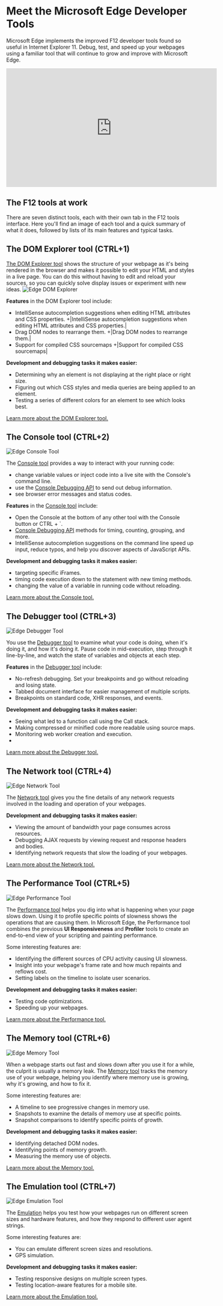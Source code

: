 # Meet the Microsoft Edge Developer Tools

Microsoft Edge implements the improved F12 developer tools found so useful in Internet Explorer 11. Debug, test, and speed up your webpages using a familiar tool that will continue to grow and improve with Microsoft Edge.

<iframe src="https://channel9.msdn.com/Blogs/One-Dev-Minute/Microsoft-Edge-F12-tools/player" width="560" height="315" allowFullScreen frameBorder="0"></iframe>

## The F12 tools at work

There are seven distinct tools, each with their own tab in the F12 tools interface. Here you'll find an image of each tool and a quick summary of what it does, followed by lists of its main features and typical tasks.

## The DOM Explorer tool (CTRL+1)

[The DOM Explorer tool](./dom-explorer/) shows the structure of your webpage as it's being rendered in the browser and makes it possible to edit your HTML and styles in a live page. You can do this without having to edit and reload your sources, so you can quickly solve display issues or experiment with new ideas.
![Edge DOM Explorer](./media/Edge_DOMExplorer.png)

**Features** in the DOM Explorer tool include:
 - IntelliSense autocompletion suggestions when editing HTML attributes and CSS properties.		+|IntelliSense autocompletion suggestions when editing HTML attributes and CSS properties.|
 - Drag DOM nodes to rearrange them.		+|Drag DOM nodes to rearrange them.|
 - Support for compiled CSS sourcemaps		+|Support for compiled CSS sourcemaps|

**Development and debugging tasks it makes easier:**		
  - Determining why an element is not displaying at the right place or right size.
 - Figuring out which CSS styles and media queries are being applied to an element.
 - Testing a series of different colors for an element to see which looks best.

[Learn more about the DOM Explorer tool.](./dom-explorer/)

## The Console tool (CTRL+2)
![Edge Console Tool](./media/Edge_Console.png)

The [Console tool](./console/) provides a way to interact with your running code:

  - change variable values or inject code into a live site with the Console's command line.
  - use the [Console Debugging API](./console/using-the-console-api/) to send out debug information.
  - see browser error messages and status codes.

**Features** in the [Console tool](./console/) include:

  - Open the Console at the bottom of any other tool with the Console button or CTRL + `.
  - [Console Debugging API](./console/using-the-console-api/) methods for timing, counting, grouping, and more.
  - IntelliSense autocompletion suggestions on the command line speed up input, reduce typos, and help you discover aspects of JavaScript APIs.

**Development and debugging tasks it makes easier:**

  - targeting specific iFrames.
  - timing code execution down to the statement with new timing methods.
  - changing the value of a variable in running code without reloading.

[Learn more about the Console tool.](./console/)

## The Debugger tool (CTRL+3)
![Edge Debugger Tool](./media/Edge_Debugger.png)

You use the [Debugger tool](./debugger/) to examine what your code is doing, when it's doing it, and how it's doing it. Pause code in mid-execution, step through it line-by-line, and watch the state of variables and objects at each step.

**Features** in the [Debugger tool](./debugger/) include:

  - No-refresh debugging. Set your breakpoints and go without reloading and losing state.
  - Tabbed document interface for easier management of multiple scripts.
  - Breakpoints on standard code, XHR responses, and events.

**Development and debugging tasks it makes easier:**

  - Seeing what led to a function call using the Call stack.
  - Making compressed or minified code more readable using source maps.
  - Monitoring web worker creation and execution.
  - 
[Learn more about the Debugger tool.](./debugger/)

## The Network tool (CTRL+4)
![Edge Network Tool](./media/Edge_Network_details.png)

The [Network tool](./network/) gives you the fine details of any network requests involved in the loading and operation of your webpages.

**Development and debugging tasks it makes easier:**
  - Viewing the amount of bandwidth your page consumes across resources.
  - Debugging AJAX requests by viewing request and response headers and bodies.
  - Identifying network requests that slow the loading of your webpages.

[Learn more about the Network tool.](./network/)

## The Performance Tool (CTRL+5)
![Edge Performance Tool](./media/Edge_Performance.png)

The [Performance tool](./performance/) helps you dig into what is happening when your page slows down. Using it to profile specific points of slowness shows the operations that are causing them. In Microsoft Edge, the Performance tool combines the previous **UI Responsiveness** and **Profiler** tools to create an end-to-end view of your scripting and painting performance.

Some interesting features are:

  - Identifying the different sources of CPU activity causing UI slowness.
  - Insight into your webpage's frame rate and how much repaints and reflows cost.
  - Setting labels on the timeline to isolate user scenarios.

**Development and debugging tasks it makes easier:**

  - Testing code optimizations.
  - Speeding up your webpages.

[Learn more about the Performance tool.](./performance/) 

## The Memory tool (CTRL+6)
![Edge Memory Tool](./media/Edge_Memory.png)

When a webpage starts out fast and slows down after you use it for a while, the culprit is usually a memory leak. The [Memory tool](./memory/) tracks the memory use of your webpage, helping you identify where memory use is growing, why it's growing, and how to fix it.

Some interesting features are:

  - A timeline to see progressive changes in memory use.
  - Snapshots to examine the details of memory use at specific points.
  - Snapshot comparisons to identify specific points of growth.

**Development and debugging tasks it makes easier:**

  - Identifying detached DOM nodes.
  - Identifying points of memory growth.
  - Measuring the memory use of objects.

[Learn more about the Memory tool.](./memory/)

## The Emulation tool (CTRL+7)
![Edge Emulation Tool](./media/Edge_Emulation.png)

The [Emulation](./emulation/) helps you test how your webpages run on different screen sizes and hardware features, and how they respond to different user agent strings.

Some interesting features are:

  - You can emulate different screen sizes and resolutions.
  - GPS simulation.

**Development and debugging tasks it makes easier:**

  - Testing responsive designs on multiple screen types.
  - Testing location-aware features for a mobile site.

[Learn more about the Emulation tool.](./emulation/)
